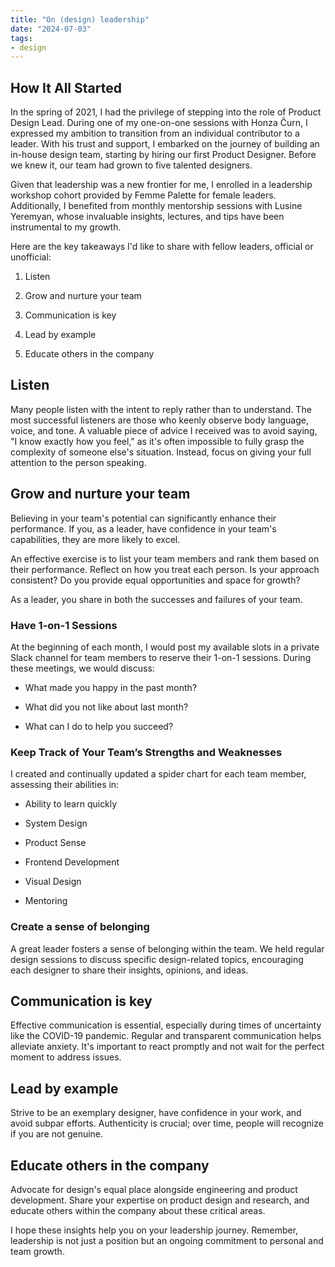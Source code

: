 ```yaml
---
title: "On (design) leadership"
date: "2024-07-03"
tags:
- design
---
```


## How It All Started

In the spring of 2021, I had the privilege of stepping into the role of Product Design Lead. During one of my one-on-one sessions with Honza Čurn, I expressed my ambition to transition from an individual contributor to a leader. With his trust and support, I embarked on the journey of building an in-house design team, starting by hiring our first Product Designer. Before we knew it, our team had grown to five talented designers.

Given that leadership was a new frontier for me, I enrolled in a leadership workshop cohort provided by Femme Palette for female leaders. Additionally, I benefited from monthly mentorship sessions with Lusine Yeremyan, whose invaluable insights, lectures, and tips have been instrumental to my growth.

Here are the key takeaways I'd like to share with fellow leaders, official or unofficial:

1. Listen

1. Grow and nurture your team

1. Communication is key

1. Lead by example

1. Educate others in the company

## Listen

Many people listen with the intent to reply rather than to understand. The most successful listeners are those who keenly observe body language, voice, and tone. A valuable piece of advice I received was to avoid saying, "I know exactly how you feel," as it's often impossible to fully grasp the complexity of someone else's situation. Instead, focus on giving your full attention to the person speaking.

## Grow and nurture your team

Believing in your team's potential can significantly enhance their performance. If you, as a leader, have confidence in your team's capabilities, they are more likely to excel.

An effective exercise is to list your team members and rank them based on their performance. Reflect on how you treat each person. Is your approach consistent? Do you provide equal opportunities and space for growth?

As a leader, you share in both the successes and failures of your team.

### Have 1-on-1 Sessions

At the beginning of each month, I would post my available slots in a private Slack channel for team members to reserve their 1-on-1 sessions. During these meetings, we would discuss:

- What made you happy in the past month?

- What did you not like about last month?

- What can I do to help you succeed?

### Keep Track of Your Team’s Strengths and Weaknesses

I created and continually updated a spider chart for each team member, assessing their abilities in:

- Ability to learn quickly

- System Design

- Product Sense

- Frontend Development

- Visual Design

- Mentoring

### Create a sense of belonging

A great leader fosters a sense of belonging within the team. We held regular design sessions to discuss specific design-related topics, encouraging each designer to share their insights, opinions, and ideas.

## Communication is key

Effective communication is essential, especially during times of uncertainty like the COVID-19 pandemic. Regular and transparent communication helps alleviate anxiety. It's important to react promptly and not wait for the perfect moment to address issues.

## Lead by example

Strive to be an exemplary designer, have confidence in your work, and avoid subpar efforts. Authenticity is crucial; over time, people will recognize if you are not genuine.

## Educate others in the company

Advocate for design's equal place alongside engineering and product development. Share your expertise on product design and research, and educate others within the company about these critical areas.



I hope these insights help you on your leadership journey. Remember, leadership is not just a position but an ongoing commitment to personal and team growth.
